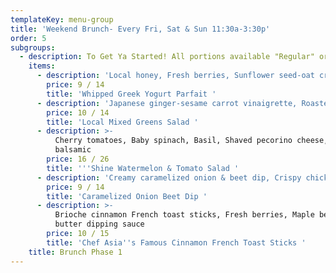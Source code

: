 ```yaml
---
templateKey: menu-group
title: 'Weekend Brunch- Every Fri, Sat & Sun 11:30a-3:30p'
order: 5
subgroups:
  - description: To Get Ya Started! All portions available "Regular" or "Go Grande"
    items:
      - description: 'Local honey, Fresh berries, Sunflower seed-oat crumble'
        price: 9 / 14
        title: 'Whipped Greek Yogurt Parfait '
      - description: 'Japanese ginger-sesame carrot vinaigrette, Roasted kale '
        price: 10 / 14
        title: 'Local Mixed Greens Salad '
      - description: >-
          Cherry tomatoes, Baby spinach, Basil, Shaved pecorino cheese, Aged
          balsamic 
        price: 16 / 26
        title: '''Shine Watermelon & Tomato Salad '
      - description: 'Creamy caramelized onion & beet dip, Crispy chickpea papadum chips'
        price: 9 / 14
        title: 'Caramelized Onion Beet Dip '
      - description: >-
          Brioche cinnamon French toast sticks, Fresh berries, Maple berry
          butter dipping sauce 
        price: 10 / 15
        title: 'Chef Asia''s Famous Cinnamon French Toast Sticks '
    title: Brunch Phase 1
---
```



